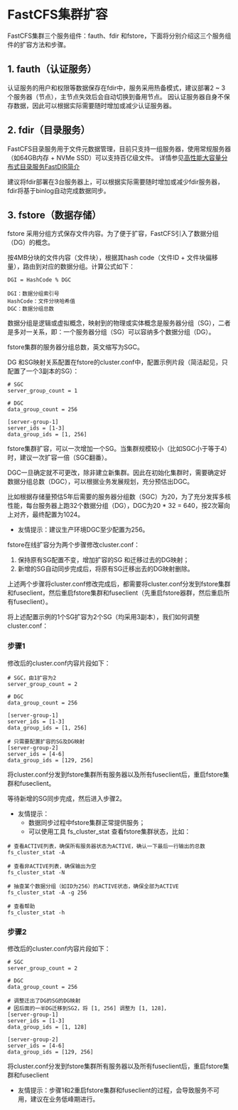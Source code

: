 
# FastCFS集群扩容

FastCFS集群三个服务组件：fauth、fdir 和fstore，下面将分别介绍这三个服务组件的扩容方法和步骤。

## 1. fauth（认证服务）

认证服务的用户和权限等数据保存在fdir中，服务采用热备模式，建议部署2 ~ 3个服务器（节点），主节点失效后会自动切换到备用节点。
因认证服务器自身不保存数据，因此可以根据实际需要随时增加或减少认证服务器。

## 2. fdir（目录服务）

FastCFS目录服务用于文件元数据管理，目前只支持一组服务器，使用常规服务器（如64GB内存 + NVMe SSD）可以支持百亿级文件。
详情参见[高性能大容量分布式目录服务FastDIR简介](https://my.oschina.net/u/3334339/blog/5405816)

建议将fdir部署在3台服务器上，可以根据实际需要随时增加或减少fdir服务器，fdir将基于binlog自动完成数据同步。

## 3. fstore（数据存储）

fstore 采用分组方式保存文件内容。为了便于扩容，FastCFS引入了数据分组（DG）的概念。

按4MB分块的文件内容（文件块），根据其hash code（文件ID + 文件块偏移量），路由到对应的数据分组。计算公式如下：
```
DGI = HashCode % DGC

DGI：数据分组索引号
HashCode：文件分块哈希值
DGC：数据分组总数
```

数据分组是逻辑或虚拟概念，映射到的物理或实体概念是服务器分组（SG），二者是多对一关系，即：一个服务器分组（SG）可以容纳多个数据分组（DG）。

fstore集群的服务器分组总数，英文缩写为SGC。

DG 和SG映射关系配置在fstore的cluster.conf中，配置示例片段（简洁起见，只配置了一个3副本的SG）：
```
# SGC
server_group_count = 1

# DGC
data_group_count = 256

[server-group-1]
server_ids = [1-3]
data_group_ids = [1, 256]

```

fstore集群扩容，可以一次增加一个SG。当集群规模较小（比如SGC小于等于4）时，建议一次扩容一倍（SGC翻番）。

DGC一旦确定就不可更改，除非建立新集群。因此在初始化集群时，需要确定好数据分组总数（DGC），可以根据业务发展规划，充分预估出DGC。

比如根据存储量预估5年后需要的服务器分组数（SGC）为20，为了充分发挥多核性能，每台服务器上跑32个数据分组（DG），DGC为20 * 32 = 640，按2次幂向上对齐，最终配置为1024。

* 友情提示：建议生产环境DGC至少配置为256。

fstore在线扩容分为两个步骤修改cluster.conf：
1. 保持原有SG配置不变，增加扩容的SG 和迁移过去的DG映射；
2. 新增的SG自动同步完成后，将原有SG迁移出去的DG映射删除。

上述两个步骤将cluster.conf修改完成后，都需要将cluster.conf分发到fstore集群和fuseclient，然后重启fstore集群和fuseclient（先重启fstore器群，然后重启所有fuseclient）。

将上述配置示例的1个SG扩容为2个SG（均采用3副本），我们如何调整cluster.conf：

### 步骤1
修改后的cluster.conf内容片段如下：

```
# SGC，由1扩容为2
server_group_count = 2

# DGC
data_group_count = 256

[server-group-1]
server_ids = [1-3]
data_group_ids = [1, 256]

# 只需要配置扩容的SG及DG映射
[server-group-2]
server_ids = [4-6]
data_group_ids = [129, 256]
```

将cluster.conf分发到fstore集群所有服务器以及所有fuseclient后，重启fstore集群和fuseclient。

等待新增的SG同步完成，然后进入步骤2。

* 友情提示：
   * 数据同步过程中fstore集群正常提供服务；
   * 可以使用工具 fs_cluster_stat 查看fstore集群状态，比如：
```
# 查看ACTIVE列表，确保所有服务器状态为ACTIVE，确认一下最后一行输出的总数
fs_cluster_stat -A

# 查看非ACTIVE列表，确保输出为空
fs_cluster_stat -N

# 抽查某个数据分组（如ID为256）的ACTIVE状态，确保全部为ACTIVE
fs_cluster_stat -A -g 256

# 查看帮助
fs_cluster_stat -h
```

### 步骤2
修改后的cluster.conf内容片段如下：

```
# SGC
server_group_count = 2

# DGC
data_group_count = 256

# 调整迁出了DG的SG的DG映射
# 因后面的一半DG迁移到SG2，将 [1, 256] 调整为 [1, 128]，
[server-group-1]
server_ids = [1-3]
data_group_ids = [1, 128]

[server-group-2]
server_ids = [4-6]
data_group_ids = [129, 256]
```

将cluster.conf分发到fstore集群所有服务器以及所有fuseclient后，重启fstore集群和fuseclient

* 友情提示：步骤1和2重启fstore集群和fuseclient的过程，会导致服务不可用，建议在业务低峰期进行。
